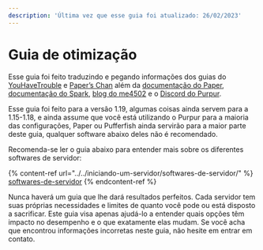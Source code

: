 ```yaml
---
description: 'Última vez que esse guia foi atualizado: 26/02/2023'
---
```


# Guia de otimização

Esse guia foi feito traduzindo e pegando informações dos guias do [YouHaveTrouble](https://github.com/YouHaveTrouble/minecraft-optimization) e [Paper’s Chan](https://paper-chan.moe/paper-optimization/) além da [documentação do Paper](https://docs.papermc.io/), [documentação do Spark](https://spark.lucko.me/docs), [blog do me4502](https://madelinemiller.dev/blog/problem-with-reload/) e o [Discord do Purpur](https://purpurmc.org/).

Esse guia foi feito para a versão 1.19, algumas coisas ainda servem para a 1.15-1.18, e ainda assume que você está utilizando o Purpur para a maioria das configurações, Paper ou Pufferfish ainda servirão para a maior parte deste guia, qualquer software abaixo deles não é recomendado.

Recomenda-se ler o guia abaixo para entender mais sobre os diferentes softwares de servidor:

{% content-ref url="../../iniciando-um-servidor/softwares-de-servidor/" %}
[softwares-de-servidor](../../iniciando-um-servidor/softwares-de-servidor/)
{% endcontent-ref %}

Nunca haverá um guia que lhe dará resultados perfeitos. Cada servidor tem suas próprias necessidades e limites de quanto você pode ou está disposto a sacrificar. Este guia visa apenas ajudá-lo a entender quais opções têm impacto no desempenho e o que exatamente elas mudam. Se você acha que encontrou informações incorretas neste guia, não hesite em entrar em contato.

